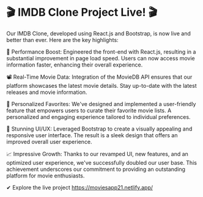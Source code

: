 # 🎬 IMDB Clone Project Live! 🎬

Our IMDB Clone, developed using React.js and Bootstrap, is now live and better than ever. Here are the key highlights:

🚀 Performance Boost: Engineered the front-end with React.js, resulting in a substantial improvement in page load speed. Users can now access movie information faster, enhancing their overall experience.

📽️ Real-Time Movie Data: Integration of the MovieDB API ensures that our platform showcases the latest movie details. Stay up-to-date with the latest releases and movie information.

🌟 Personalized Favorites: We've designed and implemented a user-friendly feature that empowers users to curate their favorite movie lists. A personalized and engaging experience tailored to individual preferences.

🎨 Stunning UI/UX: Leveraged Bootstrap to create a visually appealing and responsive user interface. The result is a sleek design that offers an improved overall user experience.

📈 Impressive Growth: Thanks to our revamped UI, new features, and an optimized user experience, we've successfully doubled our user base. This achievement underscores our commitment to providing an outstanding platform for movie enthusiasts.

✔ Explore the live project  https://moviesapp21.netlify.app/
